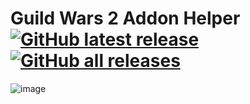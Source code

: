 # Guild Wars 2 Addon Helper [![GitHub latest release](https://img.shields.io/github/v/release/werdes/Gw2_AddonHelper)](https://github.com/werdes/Gw2_AddonHelper/releases) [![GitHub all releases](https://img.shields.io/github/downloads/werdes/Gw2_AddonHelper/total)](https://github.com/werdes/Gw2_AddonHelper/releases)


![image](https://github.com/werdes/Gw2_AddonHelper/assets/7100506/4c71c935-acb4-4d59-a7d6-d98e8f0c6101)
